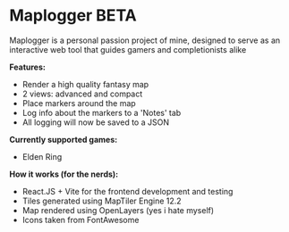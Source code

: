 # Maplogger BETA

Maplogger is a personal passion project of mine, designed to serve as an interactive web tool that guides gamers and completionists alike

**Features:**
- Render a high quality fantasy map
- 2 views: advanced and compact
- Place markers around the map
- Log info about the markers to a 'Notes' tab
- All logging will now be saved to a JSON

**Currently supported games:**
- Elden Ring

**How it works (for the nerds):**
- React.JS + Vite for the frontend development and testing
- Tiles generated using MapTiler Engine 12.2
- Map rendered using OpenLayers (yes i hate myself)
- Icons taken from FontAwesome

